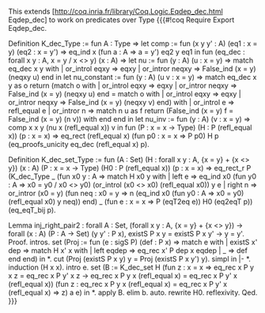 This extends [http://coq.inria.fr/library/Coq.Logic.Eqdep_dec.html Eqdep_dec] to work on predicates over Type
{{{#!coq
Require Export Eqdep_dec.

Definition K_dec_Type := 
fun A : Type =>
let comp :=
  fun (x y y' : A) (eq1 : x = y) (eq2 : x = y') =>
  eq_ind x (fun a : A => a = y') eq2 y eq1 in
fun (eq_dec : forall x y : A, x = y \/ x <> y) (x : A) =>
let nu :=
  fun (y : A) (u : x = y) =>
  match eq_dec x y with
  | or_introl eqxy => eqxy
  | or_intror neqxy => False_ind (x = y) (neqxy u)
  end in
let nu_constant :=
  fun (y : A) (u v : x = y) =>
  match
    eq_dec x y as o
    return
      (match o with
       | or_introl eqxy => eqxy
       | or_intror neqxy => False_ind (x = y) (neqxy u)
       end =
       match o with
       | or_introl eqxy => eqxy
       | or_intror neqxy => False_ind (x = y) (neqxy v)
       end)
  with
  | or_introl e => refl_equal e
  | or_intror n =>
      match
        n u as f return (False_ind (x = y) f = False_ind (x = y) (n v))
      with
      end
  end in
let nu_inv :=
  fun (y : A) (v : x = y) => comp x x y (nu x (refl_equal x)) v in
fun (P : x = x -> Type) (H : P (refl_equal x)) (p : x = x) =>
eq_rect (refl_equal x) (fun p0 : x = x => P p0) H p
  (eq_proofs_unicity eq_dec (refl_equal x) p).

Definition K_dec_set_Type :=
fun (A : Set) (H : forall x y : A, {x = y} + {x <> y}) (x : A)
  (P : x = x -> Type) (H0 : P (refl_equal x)) (p : x = x) =>
eq_rect_r P
  (K_dec_Type _
     (fun x0 y : A =>
      match H x0 y with
      | left e =>
          eq_ind x0 (fun y0 : A => x0 = y0 \/ x0 <> y0)
            (or_introl (x0 <> x0) (refl_equal x0)) y e
      | right n =>
          or_intror (x0 = y)
            (fun neq : x0 = y =>
             n (eq_ind x0 (fun y0 : A => x0 = y0) (refl_equal x0) y neq))
      end) _ (fun e : x = x => P (eqT2eq e)) H0 (eq2eqT p)) (eq_eqT_bij p).

Lemma inj_right_pair2 :
 forall A : Set,
 (forall x y : A, {x = y} + {x <> y}) ->
 forall (x : A) (P : A -> Set) (y y' : P x),
 existS P x y = existS P x y' -> y = y'.
Proof.
intros.
set
 (Proj :=
  fun (e : sigS P) (def : P x) =>
  match e with
  | existS x' dep =>
      match H x' x with
      | left eqdep => eq_rec x' P dep x eqdep
      | _ => def
      end
  end) in *.
cut (Proj (existS P x y) y = Proj (existS P x y') y).
simpl in |- *.
induction (H x x).
intro e.
set
 (B :=
  K_dec_set H
    (fun z : x = x =>
     eq_rec x P y x z = eq_rec x P y' x z ->
     eq_rec x P y x (refl_equal x) = eq_rec x P y' x (refl_equal x))
    (fun z : eq_rec x P y x (refl_equal x) = eq_rec x P y' x (refl_equal x) =>
     z) a e) in *.
apply B.
elim b.
auto.
rewrite H0.
reflexivity.
Qed.
}}}
